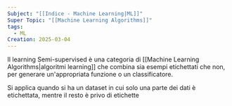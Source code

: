 ```yaml
---
Subject: "[[Indice - Machine Learning|ML]]"
Super Topic: "[[Machine Learning Algorithms]]"
tags:
  - ML
Creation: 2025-03-04
---
```

Il learning Semi-supervised è una categoria di [[Machine Learning Algorithms|algoritmi learning]] che combina sia esempi etichettati che non, per generare un'appropriata funzione o un classificatore.

Si applica quando si ha un dataset in cui solo una parte dei dati è etichettata, mentre il resto è privo di etichette